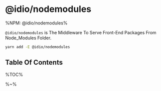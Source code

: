 # @idio/nodemodules

%NPM: @idio/nodemodules%

`@idio/nodemodules` is The Middleware To Serve Front-End Packages From Node_Modules Folder.

```sh
yarn add -E @idio/nodemodules
```

## Table Of Contents

%TOC%

%~%